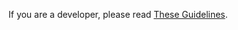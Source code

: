 If you are a developer, please read [These Guidelines](https://github.com/Warcraft-GoA-Development-Team/Warcraft-Guardians-of-Azeroth-2/wiki/How-to-be-Developer-(For-CK3)).
